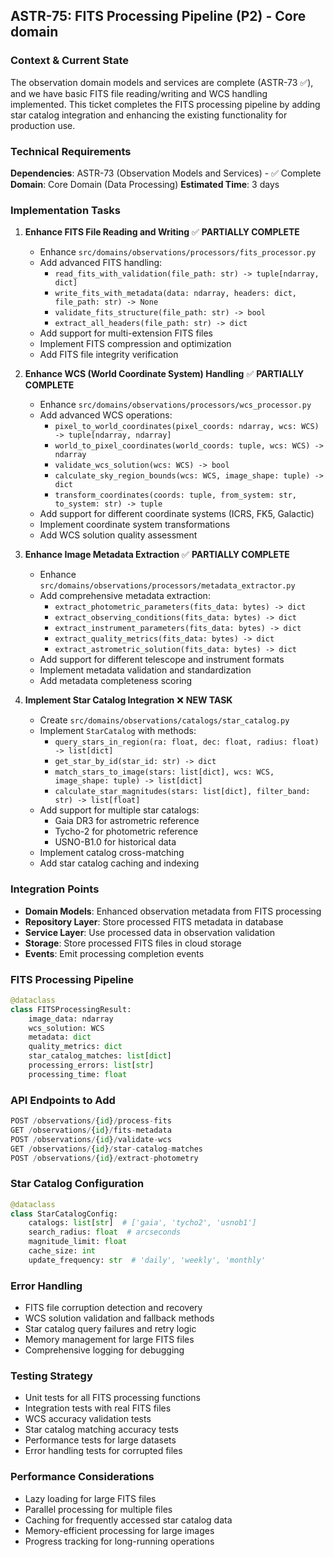 ## **ASTR-75: FITS Processing Pipeline (P2) - Core domain**

### **Context & Current State**
The observation domain models and services are complete (ASTR-73 ✅), and we have basic FITS file reading/writing and WCS handling implemented. This ticket completes the FITS processing pipeline by adding star catalog integration and enhancing the existing functionality for production use.

### **Technical Requirements**

**Dependencies**: ASTR-73 (Observation Models and Services) - ✅ Complete
**Domain**: Core Domain (Data Processing)
**Estimated Time**: 3 days

### **Implementation Tasks**

1. **Enhance FITS File Reading and Writing** ✅ **PARTIALLY COMPLETE**
   - Enhance `src/domains/observations/processors/fits_processor.py`
   - Add advanced FITS handling:
     - `read_fits_with_validation(file_path: str) -> tuple[ndarray, dict]`
     - `write_fits_with_metadata(data: ndarray, headers: dict, file_path: str) -> None`
     - `validate_fits_structure(file_path: str) -> bool`
     - `extract_all_headers(file_path: str) -> dict`
   - Add support for multi-extension FITS files
   - Implement FITS compression and optimization
   - Add FITS file integrity verification

2. **Enhance WCS (World Coordinate System) Handling** ✅ **PARTIALLY COMPLETE**
   - Enhance `src/domains/observations/processors/wcs_processor.py`
   - Add advanced WCS operations:
     - `pixel_to_world_coordinates(pixel_coords: ndarray, wcs: WCS) -> tuple[ndarray, ndarray]`
     - `world_to_pixel_coordinates(world_coords: tuple, wcs: WCS) -> ndarray`
     - `validate_wcs_solution(wcs: WCS) -> bool`
     - `calculate_sky_region_bounds(wcs: WCS, image_shape: tuple) -> dict`
     - `transform_coordinates(coords: tuple, from_system: str, to_system: str) -> tuple`
   - Add support for different coordinate systems (ICRS, FK5, Galactic)
   - Implement coordinate system transformations
   - Add WCS solution quality assessment

3. **Enhance Image Metadata Extraction** ✅ **PARTIALLY COMPLETE**
   - Enhance `src/domains/observations/processors/metadata_extractor.py`
   - Add comprehensive metadata extraction:
     - `extract_photometric_parameters(fits_data: bytes) -> dict`
     - `extract_observing_conditions(fits_data: bytes) -> dict`
     - `extract_instrument_parameters(fits_data: bytes) -> dict`
     - `extract_quality_metrics(fits_data: bytes) -> dict`
     - `extract_astrometric_solution(fits_data: bytes) -> dict`
   - Add support for different telescope and instrument formats
   - Implement metadata validation and standardization
   - Add metadata completeness scoring

4. **Implement Star Catalog Integration** ❌ **NEW TASK**
   - Create `src/domains/observations/catalogs/star_catalog.py`
   - Implement `StarCatalog` with methods:
     - `query_stars_in_region(ra: float, dec: float, radius: float) -> list[dict]`
     - `get_star_by_id(star_id: str) -> dict`
     - `match_stars_to_image(stars: list[dict], wcs: WCS, image_shape: tuple) -> list[dict]`
     - `calculate_star_magnitudes(stars: list[dict], filter_band: str) -> list[float]`
   - Add support for multiple star catalogs:
     - Gaia DR3 for astrometric reference
     - Tycho-2 for photometric reference
     - USNO-B1.0 for historical data
   - Implement catalog cross-matching
   - Add star catalog caching and indexing

### **Integration Points**

- **Domain Models**: Enhanced observation metadata from FITS processing
- **Repository Layer**: Store processed FITS metadata in database
- **Service Layer**: Use processed data in observation validation
- **Storage**: Store processed FITS files in cloud storage
- **Events**: Emit processing completion events

### **FITS Processing Pipeline**
```python
@dataclass
class FITSProcessingResult:
    image_data: ndarray
    wcs_solution: WCS
    metadata: dict
    quality_metrics: dict
    star_catalog_matches: list[dict]
    processing_errors: list[str]
    processing_time: float
```

### **API Endpoints to Add**
```python
POST /observations/{id}/process-fits
GET /observations/{id}/fits-metadata
POST /observations/{id}/validate-wcs
GET /observations/{id}/star-catalog-matches
POST /observations/{id}/extract-photometry
```

### **Star Catalog Configuration**
```python
@dataclass
class StarCatalogConfig:
    catalogs: list[str]  # ['gaia', 'tycho2', 'usnob1']
    search_radius: float  # arcseconds
    magnitude_limit: float
    cache_size: int
    update_frequency: str  # 'daily', 'weekly', 'monthly'
```

### **Error Handling**
- FITS file corruption detection and recovery
- WCS solution validation and fallback methods
- Star catalog query failures and retry logic
- Memory management for large FITS files
- Comprehensive logging for debugging

### **Testing Strategy**
- Unit tests for all FITS processing functions
- Integration tests with real FITS files
- WCS accuracy validation tests
- Star catalog matching accuracy tests
- Performance tests for large datasets
- Error handling tests for corrupted files

### **Performance Considerations**
- Lazy loading for large FITS files
- Parallel processing for multiple files
- Caching for frequently accessed star catalog data
- Memory-efficient processing for large images
- Progress tracking for long-running operations
